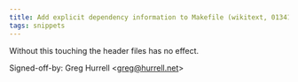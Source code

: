 ```yaml
---
title: Add explicit dependency information to Makefile (wikitext, 0134138)
tags: snippets
---
```


Without this touching the header files has no effect.

Signed-off-by: Greg Hurrell &lt;greg@hurrell.net&gt;
